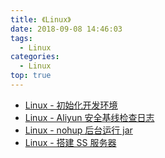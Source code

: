 ```yaml
---
title: 《Linux》
date: 2018-09-08 14:46:03
tags:
  - Linux
categories:
  - Linux
top: true
---
```


- [Linux - 初始化开发环境](/2018/09/08/运维/Linux/开发环境的初始化/index.html)
- [Linux - Aliyun 安全基线检查日志](/2018/09/08/运维/Linux/1.Ubuntu安全基线检查/index.html)
- [Linux - nohup 后台运行 jar](/2018/09/08/运维/Linux/Linux下后台运行Jar/index.html)
- [Linux - 搭建 SS 服务器](/2018/09/08/运维/Linux/Ubuntu搭建SS服务器/index.html)
